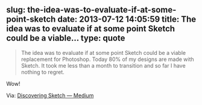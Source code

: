 slug: the-idea-was-to-evaluate-if-at-some-point-sketch
date: 2013-07-12 14:05:59
title: The idea was to evaluate if at some point Sketch could be a viable...
type: quote
---

> The idea was to evaluate if at some point Sketch could be a viable replacement for Photoshop. Today 80% of my designs are made with Sketch. It took me less than a month to transition and so far I have nothing to regret.

Wow!

 Via: [Discovering Sketch — Medium](https://medium.com/p/25545f6cb161)
